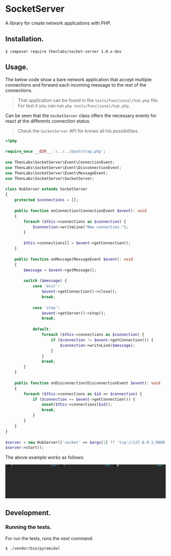 
# SocketServer

A library for create network applications with PHP.

## Installation.

    $ composer require thenlabs/socket-server 1.0.x-dev

## Usage.

The below code show a bare network application that accept multiple connections and forward each incoming message to the rest of the connections.

>That application can be found in the `tests/Functional/hub.php` file. For test it you can run `php tests/Functional/hub.php`.

Can be seen that the `SocketServer` class offers the necessary events for react at the differents connection status.

>Check the `SocketServer` API for knows all his possibilities.

```php
<?php

require_once __DIR__.'/../../bootstrap.php';

use ThenLabs\SocketServer\Event\ConnectionEvent;
use ThenLabs\SocketServer\Event\DisconnectionEvent;
use ThenLabs\SocketServer\Event\MessageEvent;
use ThenLabs\SocketServer\SocketServer;

class HubServer extends SocketServer
{
    protected $connections = [];

    public function onConnection(ConnectionEvent $event): void
    {
        foreach ($this->connections as $connection) {
            $connection->writeLine("New connection.");
        }

        $this->connections[] = $event->getConnection();
    }

    public function onMessage(MessageEvent $event): void
    {
        $message = $event->getMessage();

        switch ($message) {
            case 'exit':
                $event->getConnection()->close();
                break;

            case 'stop':
                $event->getServer()->stop();
                break;

            default:
                foreach ($this->connections as $connection) {
                    if ($connection != $event->getConnection()) {
                        $connection->writeLine($message);
                    }
                }
                break;
        }
    }

    public function onDisconnection(DisconnectionEvent $event): void
    {
        foreach ($this->connections as $id => $connection) {
            if ($connection == $event->getConnection()) {
                unset($this->connections[$id]);
                break;
            }
        }
    }
}

$server = new HubServer(['socket' => $argv[1] ?? 'tcp://127.0.0.1:9000']);
$server->start();
```

The above example works as follows:

![](demo.gif)

## Development.

### Running the tests.

For run the tests, runs the next command:

    $ ./vendor/bin/pyramidal